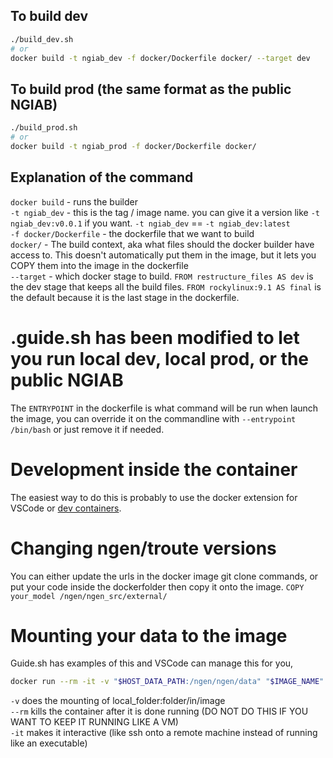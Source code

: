 ## To build dev
```bash
./build_dev.sh
# or
docker build -t ngiab_dev -f docker/Dockerfile docker/ --target dev
```
## To build prod (the same format as the public NGIAB)
```bash
./build_prod.sh
# or
docker build -t ngiab_prod -f docker/Dockerfile docker/
```

## Explanation of the command

`docker build` - runs the builder  
`-t ngiab_dev` - this is the tag / image name. you can give it a version like `-t ngiab_dev:v0.0.1` if you want. `-t ngiab_dev` == `-t ngiab_dev:latest`  
`-f docker/Dockerfile` - the dockerfile that we want to build  
`docker/` - The build context, aka what files should the docker builder have access to. This doesn't automatically put them in the image, but it lets you COPY them into the image in the dockerfile  
`--target` - which docker stage to build. `FROM restructure_files AS dev` is the dev stage that keeps all the build files. `FROM rockylinux:9.1 AS final` is the default because it is the last stage in the dockerfile.  


# .guide.sh has been modified to let you run local dev, local prod, or the public NGIAB

The `ENTRYPOINT` in the dockerfile is what command will be run when launch the image, you can override it on the commandline with `--entrypoint /bin/bash`
 or just remove it if needed.

# Development inside the container
The easiest way to do this is probably to use the docker extension for VSCode or [dev containers](https://code.visualstudio.com/docs/devcontainers/containers). 

# Changing ngen/troute versions
You can either update the urls in the docker image git clone commands, or put your code inside the dockerfolder then copy it onto the image. 
`COPY your_model /ngen/ngen_src/external/`

# Mounting your data to the image
Guide.sh has examples of this and VSCode can manage this for you, 
```bash
docker run --rm -it -v "$HOST_DATA_PATH:/ngen/ngen/data" "$IMAGE_NAME"
```
`-v` does the mounting of local_folder:folder/in/image  
`--rm` kills the container after it is done running (DO NOT DO THIS IF YOU WANT TO KEEP IT RUNNING LIKE A VM)  
`-it` makes it interactive (like ssh onto a remote machine instead of running like an executable)  